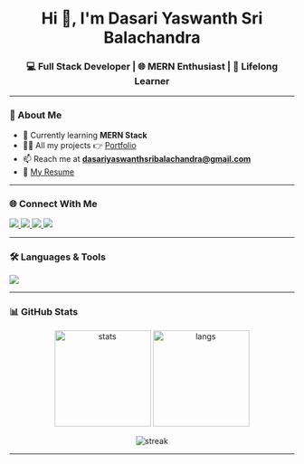 <!-- Profile Header -->
<h1 align="center">Hi 👋, I'm Dasari Yaswanth Sri Balachandra</h1>
<h3 align="center">💻 Full Stack Developer | 🌐 MERN Enthusiast | 🚀 Lifelong Learner</h3>

---

### 🚀 About Me  
- 🌱 Currently learning **MERN Stack**  
- 👨‍💻 All my projects 👉 [Portfolio](https://superlative-kheer-159b04.netlify.app)  
- 📫 Reach me at **dasariyaswanthsribalachandra@gmail.com**  
- 📄 [My Resume](https://drive.google.com/file/d/1EpHx9poQ5DI1eD6s2hzdeacuEgGEdOON/view?usp=share_link)  

---
### 🌐 Connect With Me  
<p align="left">
  <a href="https://www.linkedin.com/in/dasari-yaswanth-sri-balachandra/" target="_blank">
    <img src="https://img.shields.io/badge/LinkedIn-%230077B5.svg?&style=for-the-badge&logo=linkedin&logoColor=white" />
  </a>
  <a href="https://www.hackerrank.com/profile/dasariyaswanths1" target="_blank">
    <img src="https://img.shields.io/badge/Hackerrank-2EC866?style=for-the-badge&logo=hackerrank&logoColor=white" />
  </a>
  <a href="https://leetcode.com/u/YASWANTH_SRI_BALACHANDRA" target="_blank">
    <img src="https://img.shields.io/badge/LeetCode-000000?style=for-the-badge&logo=LeetCode&logoColor=#d16c06" />
  </a>
  <a href="https://auth.geeksforgeeks.org/user/dasariyaswanthsribalachandra/" target="_blank">
    <img src="https://img.shields.io/badge/GeeksforGeeks-2F8D46?style=for-the-badge&logo=geeksforgeeks&logoColor=white" />
  </a>
</p>

---

### 🛠️ Languages & Tools  
<p align="left">
  <img src="https://skillicons.dev/icons?i=c,java,python,js,html,css,tailwind,nodejs,express,mongodb,mysql,postgres,git,github,figma,react,nextjs" />
</p>

---

### 📊 GitHub Stats  
<p align="center">
  <img src="https://github-readme-stats.vercel.app/api?username=dasariyaswanthsribalachandra&show_icons=true&theme=tokyonight" alt="stats" height="170"/>
  <img src="https://github-readme-stats.vercel.app/api/top-langs/?username=dasariyaswanthsribalachandra&layout=compact&theme=tokyonight" alt="langs" height="170"/>
</p>

<p align="center">
  <img src="https://github-readme-streak-stats.herokuapp.com?user=dasariyaswanthsribalachandra&theme=tokyonight" alt="streak"/>
</p>

---
